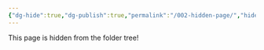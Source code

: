 ```yaml
---
{"dg-hide":true,"dg-publish":true,"permalink":"/002-hidden-page/","hide":true,"dgPassFrontmatter":true,"noteIcon":""}
---
```


This page is hidden from the folder tree!